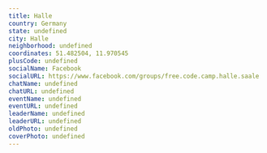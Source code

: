 ```yaml
---
title: Halle
country: Germany
state: undefined
city: Halle
neighborhood: undefined
coordinates: 51.482504, 11.970545
plusCode: undefined
socialName: Facebook
socialURL: https://www.facebook.com/groups/free.code.camp.halle.saale
chatName: undefined
chatURL: undefined
eventName: undefined
eventURL: undefined
leaderName: undefined
leaderURL: undefined
oldPhoto: undefined
coverPhoto: undefined
---
```

